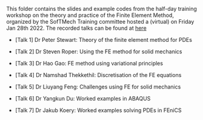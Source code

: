 This folder contains the slides and example codes from the half-day training workshop on the theory and practice of the Finite Element Method, organized by the SofTMech Training committee hosted a (virtual) on Friday Jan 28th 2022. The recorded talks can be found at [here](https://www.youtube.com/watch?v=-wjvBNZsh1Y&list=PLoqSL0PA5Q-zFTGnPqKqWQcW8jCIKZZO7&index=2&t=53s)

* [Talk 1] Dr Peter Stewart: Theory of the finite element method for PDEs

* [Talk 2] Dr Steven Roper: Using the FE method for solid mechanics

* [Talk 3] Dr Hao Gao: FE method using variational principles

* [Talk 4] Dr Namshad Thekkethil: Discretisation of the FE equations

* [Talk 5] Dr Liuyang Feng: Challenges using FE for solid mechanics

* [Talk 6] Dr Yangkun Du: Worked examples in ABAQUS

* [Talk 7] Dr Jakub Koery: Worked examples solving PDEs in FEniCS
